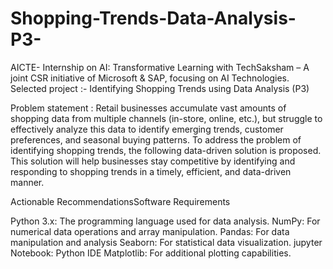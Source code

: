 # Shopping-Trends-Data-Analysis-P3-
AICTE- Internship on AI: Transformative Learning with TechSaksham – A joint CSR initiative of Microsoft & SAP, focusing on AI Technologies.  Selected project :- Identifying Shopping Trends using Data Analysis (P3)

Problem statement : Retail businesses accumulate vast amounts of shopping data from multiple channels (in-store, online, etc.), but struggle to effectively analyze this data to identify emerging trends, customer preferences, and seasonal buying patterns. To address the problem of identifying shopping trends, the following data-driven solution is proposed. This solution will help businesses stay competitive by identifying and responding to shopping trends in a timely, efficient, and data-driven manner.

Actionable RecommendationsSoftware Requirements

Python 3.x: The programming language used for data analysis.
NumPy: For numerical data operations and array manipulation.
Pandas: For data manipulation and analysis
Seaborn: For statistical data visualization.
jupyter Notebook: Python IDE
Matplotlib: For additional plotting capabilities.
